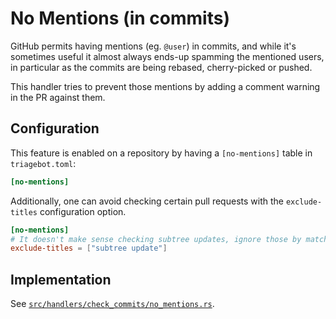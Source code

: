# No Mentions (in commits)

GitHub permits having mentions (eg. `@user`) in commits, and while it's sometimes useful it almost always ends-up spamming the mentioned users, in particular as the commits are being rebased, cherry-picked or pushed.

This handler tries to prevent those mentions by adding a comment warning in the PR against them.

## Configuration

This feature is enabled on a repository by having a `[no-mentions]` table in `triagebot.toml`:

```toml
[no-mentions]
```

Additionally, one can avoid checking certain pull requests with the `exclude-titles` configuration option.

```toml
[no-mentions]
# It doesn't make sense checking subtree updates, ignore those by matching case-insensitively on the title
exclude-titles = ["subtree update"]
```

## Implementation

See [`src/handlers/check_commits/no_mentions.rs`](https://github.com/rust-lang/triagebot/blob/HEAD/src/handlers/check_commits/no_mentions.rs).
